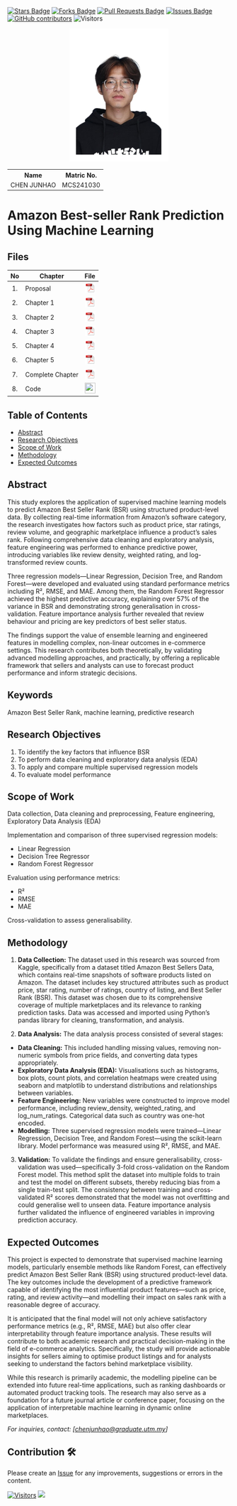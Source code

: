 <a href="https://github.com/drshahizan/research-design/stargazers"><img src="https://img.shields.io/github/stars/drshahizan/research-design" alt="Stars Badge"/></a>
<a href="https://github.com/drshahizan/research-design/network/members"><img src="https://img.shields.io/github/forks/drshahizan/research-design" alt="Forks Badge"/></a>
<a href="https://github.com/drshahizan/research-design/pulls"><img src="https://img.shields.io/github/issues-pr/drshahizan/research-design" alt="Pull Requests Badge"/></a>
<a href="https://github.com/drshahizan/research-design"><img src="https://img.shields.io/github/issues/drshahizan/research-design" alt="Issues Badge"/></a>
<a href="https://github.com/drshahizan/research-design/graphs/contributors"><img alt="GitHub contributors" src="https://img.shields.io/github/contributors/drshahizan/research-design?color=2b9348"></a>
![Visitors](https://api.visitorbadge.io/api/visitors?path=https%3A%2F%2Fgithub.com%2Fdrshahizan%2BDM&labelColor=%23d9e3f0&countColor=%23697689&style=flat)

<p align="center">
  <img height="300px" src="Profile_white.JPG" alt="Profile Image">
</p>

<table align="center">
  <tr>
    <th>Name</th>
    <th>Matric No.</th>
  </tr>
  <tr>
    <td>CHEN JUNHAO</td>
    <td>MCS241030</td>
  </tr>
</table>

# Amazon Best-seller Rank Prediction Using Machine Learning

## Files

| No  | Chapter     |                                                 File |
| :-: | ---------- | :---------------------------------------------------------------------------------------------------: |
|  1.  | Proposal | <a href="proposal/"><img src="img/pdf.svg" width="24px" height="24px"></a> |
|  2.  | Chapter 1 | <a href="c1/Chapter 1.pdf"><img src="img/pdf.svg" width="24px" height="24px"></a> |
|  3.  | Chapter 2 | <a href="c2/"><img src="img/pdf.svg" width="24px" height="24px"></a> |
|  4.  | Chapter 3 | <a href="c3/"><img src="img/pdf.svg" width="24px" height="24px"></a> |
|  5.  | Chapter 4 | <a href="c4/"><img src="img/pdf.svg" width="24px" height="24px"></a> |
|  6.  | Chapter 5 | <a href="c5/"><img src="img/pdf.svg" width="24px" height="24px"></a> |
|  7.  | Complete Chapter | <a href="Full Chapter/"><img src="img/pdf.svg" width="24px" height="24px"></a> |
|  8.  | Code | <a href="https://colab.research.google.com/drive/1cSYJa8LTeEMsMApQnc2L1xLjiB3x6ZN_?usp=sharing"><img src="img/python_icon.png" width="24px" height="24px"></a> |


## Table of Contents
- [Abstract](#abstract)
- [Research Objectives](#research-objectives)
- [Scope of Work](#scope-of-work)
- [Methodology](#methodology)
- [Expected Outcomes](#expected-outcomes)

## Abstract

This study explores the application of supervised machine learning models to predict Amazon Best Seller Rank (BSR) using structured product-level data. By collecting real-time information from Amazon’s software category, the research investigates how factors such as product price, star ratings, review volume, and geographic marketplace influence a product’s sales rank. Following comprehensive data cleaning and exploratory analysis, feature engineering was performed to enhance predictive power, introducing variables like review density, weighted rating, and log-transformed review counts.

Three regression models—Linear Regression, Decision Tree, and Random Forest—were developed and evaluated using standard performance metrics including R², RMSE, and MAE. Among them, the Random Forest Regressor achieved the highest predictive accuracy, explaining over 57% of the variance in BSR and demonstrating strong generalisation in cross-validation. Feature importance analysis further revealed that review behaviour and pricing are key predictors of best seller status.

The findings support the value of ensemble learning and engineered features in modelling complex, non-linear outcomes in e-commerce settings. This research contributes both theoretically, by validating advanced modelling approaches, and practically, by offering a replicable framework that sellers and analysts can use to forecast product performance and inform strategic decisions.

## Keywords

Amazon Best Seller Rank, machine learning, predictive research

## Research Objectives

1. To identify the key factors that influence BSR
2. To perform data cleaning and exploratory data analysis (EDA)
3. To apply and compare multiple supervised regression models
4. To evaluate model performance

## Scope of Work
Data collection, Data cleaning and preprocessing, Feature engineering, Exploratory Data Analysis (EDA) 

Implementation and comparison of three supervised regression models:
- Linear Regression
- Decision Tree Regressor
- Random Forest Regressor

Evaluation using performance metrics:
- R²
- RMSE
- MAE

Cross-validation to assess generalisability.

## Methodology

1. **Data Collection:**
   The dataset used in this research was sourced from Kaggle, specifically from a dataset titled Amazon Best Sellers Data, which contains real-time snapshots of software products listed on Amazon. The dataset includes key structured attributes such as product price, star rating, number of ratings, country of listing, and Best Seller Rank (BSR). This dataset was chosen due to its comprehensive coverage of multiple marketplaces and its relevance to ranking prediction tasks. Data was accessed and imported using Python’s pandas library for cleaning, transformation, and analysis.

2. **Data Analysis:**
The data analysis process consisted of several stages:
- **Data Cleaning:** This included handling missing values, removing non-numeric symbols from price fields, and converting data types appropriately.
- **Exploratory Data Analysis (EDA):** Visualisations such as histograms, box plots, count plots, and correlation heatmaps were created using seaborn and matplotlib to understand distributions and relationships between variables.
- **Feature Engineering:** New variables were constructed to improve model performance, including review_density, weighted_rating, and log_num_ratings. Categorical data such as country was one-hot encoded.
- **Modelling:** Three supervised regression models were trained—Linear Regression, Decision Tree, and Random Forest—using the scikit-learn library. Model performance was measured using R², RMSE, and MAE.

3. **Validation:**
   To validate the findings and ensure generalisability, cross-validation was used—specifically 3-fold cross-validation on the Random Forest model. This method split the dataset into multiple folds to train and test the model on different subsets, thereby reducing bias from a single train-test split. The consistency between training and cross-validated R² scores demonstrated that the model was not overfitting and could generalise well to unseen data. Feature importance analysis further validated the influence of engineered variables in improving prediction accuracy.

## Expected Outcomes

This project is expected to demonstrate that supervised machine learning models, particularly ensemble methods like Random Forest, can effectively predict Amazon Best Seller Rank (BSR) using structured product-level data. The key outcomes include the development of a predictive framework capable of identifying the most influential product features—such as price, rating, and review activity—and modelling their impact on sales rank with a reasonable degree of accuracy.

It is anticipated that the final model will not only achieve satisfactory performance metrics (e.g., R², RMSE, MAE) but also offer clear interpretability through feature importance analysis. These results will contribute to both academic research and practical decision-making in the field of e-commerce analytics. Specifically, the study will provide actionable insights for sellers aiming to optimise product listings and for analysts seeking to understand the factors behind marketplace visibility.

While this research is primarily academic, the modelling pipeline can be extended into future real-time applications, such as ranking dashboards or automated product tracking tools. The research may also serve as a foundation for a future journal article or conference paper, focusing on the application of interpretable machine learning in dynamic online marketplaces.

*For inquiries, contact: [chenjunhao@graduate.utm.my]*

 




## Contribution 🛠️
Please create an [Issue](https://github.com/drshahizan/research-design/issues) for any improvements, suggestions or errors in the content.

[![Visitors](https://api.visitorbadge.io/api/visitors?path=https%3A%2F%2Fgithub.com%2Fdrshahizan&labelColor=%23697689&countColor=%23555555&style=plastic)](https://visitorbadge.io/status?path=https%3A%2F%2Fgithub.com%2Fdrshahizan)
![](https://hit.yhype.me/github/profile?user_id=81284918)


